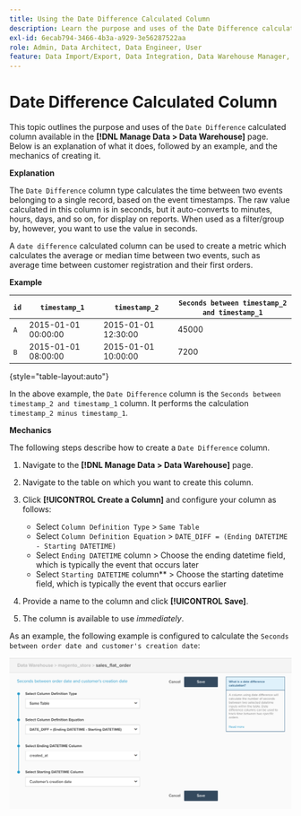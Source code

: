 ```yaml
---
title: Using the Date Difference Calculated Column
description: Learn the purpose and uses of the Date Difference calculated column.
exl-id: 6ecab794-3466-4b3a-a929-3e56287522aa
role: Admin, Data Architect, Data Engineer, User
feature: Data Import/Export, Data Integration, Data Warehouse Manager, Commerce Tables
---
```

# Date Difference Calculated Column

 This topic outlines the purpose and uses of the `Date Difference` calculated column available in the **[!DNL Manage Data > Data Warehouse]** page. Below is an explanation of what it does, followed by an example, and the mechanics of creating it.

**Explanation**

The `Date Difference` column type calculates the time between two events belonging to a single record, based on the event timestamps. The raw value calculated in this column is in seconds, but it auto-converts to minutes, hours, days, and so on, for display on reports. When used as a filter/group by, however, you want to use the value in seconds.

A `date difference` calculated column can be used to create a metric which calculates the average or median time between two events, such as average time between customer registration and their first orders.

**Example**

|**`id`**|**`timestamp_1`**|**`timestamp_2`**|**`Seconds between timestamp_2 and timestamp_1`**|
|--- |--- |--- |--- |
|`A`|2015-01-01 00:00:00|2015-01-01 12:30:00|45000|
|`B`|2015-01-01 08:00:00|2015-01-01 10:00:00|7200|

{style="table-layout:auto"}


In the above example, the `Date Difference` column is the `Seconds between timestamp_2 and timestamp_1` column. It performs the calculation `timestamp_2 minus timestamp_1`.

**Mechanics**

The following steps describe how to create a `Date Difference` column.

1. Navigate to the **[!DNL Manage Data > Data Warehouse]** page.
1. Navigate to the table on which you want to create this column.
1. Click **[!UICONTROL Create a Column]** and configure your column as follows:
    * Select `Column Definition Type` > `Same Table`
    * Select `Column Definition Equation` > `DATE_DIFF = (Ending DATETIME - Starting DATETIME)`
    * Select `Ending DATETIME` column > Choose the ending datetime field, which is typically the event that occurs later
    * Select `Starting DATETIME` column** > Choose the starting datetime field, which is typically the event that occurs earlier

1. Provide a name to the column and click **[!UICONTROL Save]**.
1. The column is available to use *immediately*.

As an example, the following example is configured to calculate the `Seconds between order date and customer's creation date`:

![Date difference calculation configuration showing datetime column selections](../../assets/date_diff.png)
